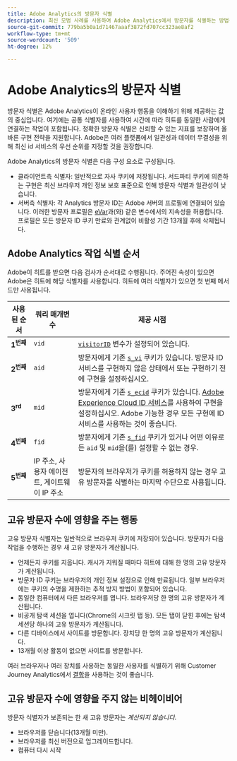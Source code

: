 ```yaml
---
title: Adobe Analytics의 방문자 식별
description: 최신 모범 사례를 사용하여 Adobe Analytics에서 방문자를 식별하는 방법을 알아봅니다.
source-git-commit: 779ba5b0a1d71467aaaf3872fd707cc323ae8af2
workflow-type: tm+mt
source-wordcount: '509'
ht-degree: 12%

---
```


# Adobe Analytics의 방문자 식별

방문자 식별은 Adobe Analytics이 온라인 사용자 행동을 이해하기 위해 제공하는 값의 중심입니다. 여기에는 공통 식별자를 사용하여 시간에 따라 히트를 동일한 사람에게 연결하는 작업이 포함됩니다. 정확한 방문자 식별은 신뢰할 수 있는 지표를 보장하며 올바른 구현 전략을 지원합니다. Adobe은 여러 플랫폼에서 일관성과 데이터 무결성을 위해 최신 id 서비스의 우선 순위를 지정할 것을 권장합니다.

Adobe Analytics의 방문자 식별은 다음 구성 요소로 구성됩니다.

* 클라이언트측 식별자: 일반적으로 자사 쿠키에 저장됩니다. 서드파티 쿠키에 의존하는 구현은 최신 브라우저 개인 정보 보호 표준으로 인해 방문자 식별과 일관성이 낮습니다.
* 서버측 식별자: 각 Analytics 방문자 ID는 Adobe 서버의 프로필에 연결되어 있습니다. 이러한 방문자 프로필은 [eVar](/help/components/dimensions/evar.md)과(와) 같은 변수에서의 지속성을 허용합니다. 프로필은 모든 방문자 ID 쿠키 만료와 관계없이 비활성 기간 13개월 후에 삭제됩니다.

## Adobe Analytics 작업 식별 순서

Adobe이 히트를 받으면 다음 검사가 순서대로 수행됩니다. 주어진 속성이 있으면 Adobe은 히트에 해당 식별자를 사용합니다. 히트에 여러 식별자가 있으면 첫 번째 메서드만 사용됩니다.

| 사용된 순서 | 쿼리 매개변수 | 제공 시점 |
|---|---|---|
| **1<sup>번째</sup>** | `vid` | [`visitorID`](/help/implement/vars/config-vars/visitorid.md) 변수가 설정되어 있습니다. |
| **2<sup>번째</sup>** | `aid` | 방문자에게 기존 [`s_vi`](https://experienceleague.adobe.com/ko/docs/core-services/interface/data-collection/cookies/analytics) 쿠키가 있습니다. 방문자 ID 서비스를 구현하지 않은 상태에서 또는 구현하기 전에 구현을 설정하십시오. |
| **3<sup>rd</sup>** | `mid` | 방문자에게 기존 [`s_ecid`](https://experienceleague.adobe.com/ko/docs/core-services/interface/data-collection/cookies/analytics) 쿠키가 있습니다. [Adobe Experience Cloud ID 서비스](https://experienceleague.adobe.com/docs/id-service/using/home.html?lang=ko)를 사용하여 구현을 설정하십시오. Adobe 가능한 경우 모든 구현에 ID 서비스를 사용하는 것이 좋습니다. |
| **4<sup>번째</sup>** | `fid` | 방문자에게 기존 [`s_fid`](https://experienceleague.adobe.com/ko/docs/core-services/interface/data-collection/cookies/analytics) 쿠키가 있거나 어떤 이유로든 `aid` 및 `mid`을(를) 설정할 수 없는 경우. |
| **5<sup>번째</sup>** | IP 주소, 사용자 에이전트, 게이트웨이 IP 주소 | 방문자의 브라우저가 쿠키를 허용하지 않는 경우 고유 방문자를 식별하는 마지막 수단으로 사용됩니다. |

## 고유 방문자 수에 영향을 주는 행동

고유 방문자 식별자는 일반적으로 브라우저 쿠키에 저장되어 있습니다. 방문자가 다음 작업을 수행하는 경우 새 고유 방문자가 계산됩니다.

* 언제든지 쿠키를 지웁니다. 캐시가 지워질 때마다 히트에 대해 한 명의 고유 방문자가 계산됩니다.
* 방문자 ID 쿠키는 브라우저의 개인 정보 설정으로 인해 만료됩니다. 일부 브라우저에는 쿠키의 수명을 제한하는 추적 방지 방법이 포함되어 있습니다.
* 동일한 컴퓨터에서 다른 브라우저를 엽니다. 브라우저당 한 명의 고유 방문자가 계산됩니다.
* 비공개 탐색 세션을 엽니다(Chrome의 시크릿 탭 등). 모든 탭이 닫힌 후에는 탐색 세션당 하나의 고유 방문자가 계산됩니다.
* 다른 디바이스에서 사이트를 방문합니다. 장치당 한 명의 고유 방문자가 계산됩니다.
* 13개월 이상 활동이 없으면 사이트를 방문합니다.

여러 브라우저나 여러 장치를 사용하는 동일한 사용자를 식별하기 위해 Customer Journey Analytics에서 [결합](https://experienceleague.adobe.com/ko/docs/analytics-platform/using/stitching/overview)을 사용하는 것이 좋습니다.

## 고유 방문자 수에 영향을 주지 않는 비헤이비어

방문자 식별자가 보존되는 한 새 고유 방문자는 *계산되지 않습니다*.

* 브라우저를 닫습니다(13개월 미만).
* 브라우저를 최신 버전으로 업그레이드합니다.
* 컴퓨터 다시 시작
